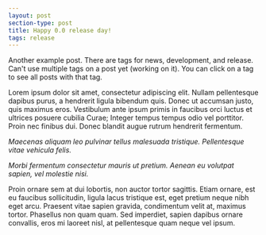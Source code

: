 ```yaml
---
layout: post
section-type: post
title: Happy 0.0 release day!
tags: release
---
```


Another example post. There are tags for news, development, and release. Can't use multiple tags on a post yet (working on it). You can click on a tag to see all posts with that tag.
 
Lorem ipsum dolor sit amet, consectetur adipiscing elit. Nullam pellentesque dapibus purus, a hendrerit ligula bibendum quis. Donec ut accumsan justo, quis maximus eros. Vestibulum ante ipsum primis in faucibus orci luctus et ultrices posuere cubilia Curae; Integer tempus tempus odio vel porttitor. Proin nec finibus dui. Donec blandit augue rutrum hendrerit fermentum. 

*Maecenas aliquam leo pulvinar tellus malesuada tristique. Pellentesque vitae vehicula felis.*

*Morbi fermentum consectetur mauris ut pretium. Aenean eu volutpat sapien, vel molestie nisi.*

Proin ornare sem at dui lobortis, non auctor tortor sagittis. Etiam ornare, est eu faucibus sollicitudin, ligula lacus tristique est, eget pretium neque nibh eget arcu. Praesent vitae sapien gravida, condimentum velit at, maximus tortor. Phasellus non quam quam. Sed imperdiet, sapien dapibus ornare convallis, eros mi laoreet nisl, at pellentesque quam neque vel ipsum.